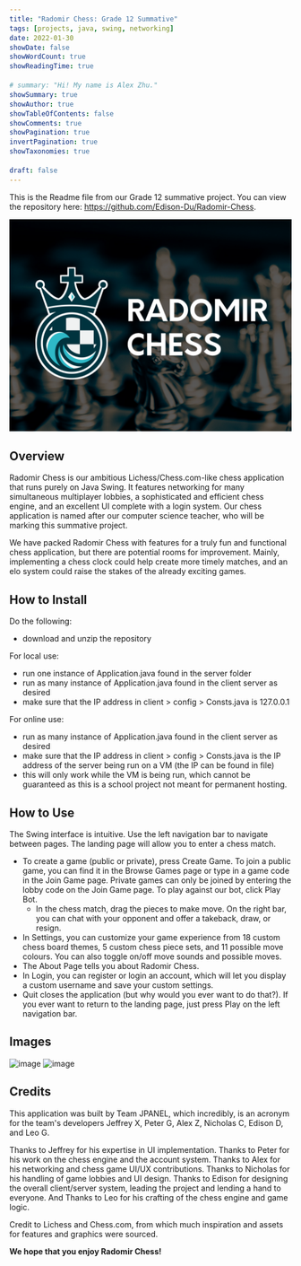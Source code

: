 ```yaml
---
title: "Radomir Chess: Grade 12 Summative"
tags: [projects, java, swing, networking]
date: 2022-01-30
showDate: false
showWordCount: true
showReadingTime: true

# summary: "Hi! My name is Alex Zhu."
showSummary: true
showAuthor: true
showTableOfContents: false
showComments: true
showPagination: true
invertPagination: true
showTaxonomies: true

draft: false
---
```

This is the Readme file from our Grade 12 summative project. You can view the repository here: https://github.com/Edison-Du/Radomir-Chess.

![Radomir Chess Logo and Name.](thumb.png "Radomir Chess Logo and Name.")


## Overview

Radomir Chess is our ambitious Lichess/Chess.com-like chess application that runs purely on Java Swing. It features networking for many simultaneous multiplayer lobbies, a sophisticated and efficient chess engine, and an excellent UI complete with a login system. Our chess application is named after our computer science teacher, who will be marking this summative project.

We have packed Radomir Chess with features for a truly fun and functional chess application, but there are potential rooms for improvement. Mainly, implementing a chess clock could help create more timely matches, and an elo system could raise the stakes of the already exciting games.

## How to Install

Do the following:
* download and unzip the repository

For local use:
* run one instance of Application.java found in the server folder
* run as many instance of Application.java found in the client server as desired
* make sure that the IP address in client > config > Consts.java is 127.0.0.1

For online use:
* run as many instance of Application.java found in the client server as desired
* make sure that the IP address in client > config > Consts.java is the IP address of the server being run on a VM (the IP can be found in file)
* this will only work while the VM is being run, which cannot be guaranteed as this is a school project not meant for permanent hosting.

## How to Use

The Swing interface is intuitive. Use the left navigation bar to navigate between pages. The landing page will allow you to enter a chess match.
* To create a game (public or private), press Create Game. To join a public game, you can find it in the Browse Games page or type in a game code in the Join Game page. Private games can only be joined by entering the lobby code on the Join Game page. To play against our bot, click Play Bot.
  * In the chess match, drag the pieces to make move. On the right bar, you can chat with your opponent and offer a takeback, draw, or resign.
* In Settings, you can customize your game experience from 18 custom chess board themes, 5 custom chess piece sets, and 11 possible move colours. You can also toggle on/off move sounds and possible moves.
* The About Page tells you about Radomir Chess.
* In Login, you can register or login an account, which will let you display a custom username and save your custom settings.
* Quit closes the application (but why would you ever want to do that?). If you ever want to return to the landing page, just press Play on the left navigation bar.

## Images

![image](https://user-images.githubusercontent.com/87958079/150737376-771f29b6-59cb-4439-a55e-71469d5501b5.png)
![image](https://user-images.githubusercontent.com/87958079/150737504-71346c03-2e8d-4e9c-873f-97fc086a4393.png)

## Credits

This application was built by Team JPANEL, which incredibly, is an acronym for the team's developers Jeffrey X, Peter G, Alex Z, Nicholas C, Edison D, and Leo G.

Thanks to Jeffrey for his expertise in UI implementation. Thanks to Peter for his work on the chess engine and the account system. Thanks to Alex for his networking and chess game UI/UX contributions. Thanks to Nicholas for his handling of game lobbies and UI design. Thanks to Edison for designing the overall client/server system, leading the project and lending a hand to everyone. And Thanks to Leo for his crafting of the chess engine and game logic.

Credit to Lichess and Chess.com, from which much inspiration and assets for features and graphics were sourced.

**We hope that you enjoy Radomir Chess!**